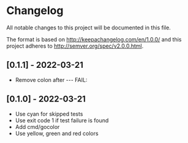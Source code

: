 # Changelog
All notable changes to this project will be documented in this file.

The format is based on http://keepachangelog.com/en/1.0.0/
and this project adheres to http://semver.org/spec/v2.0.0.html.

## [0.1.1] - 2022-03-21

- Remove colon after --- FAIL:

## [0.1.0] - 2022-03-21

- Use cyan for skipped tests
- Use exit code 1 if test failure is found
- Add cmd/gocolor
- Use yellow, green and red colors

